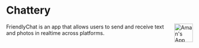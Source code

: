 # Chattery

<a href="https://twitter.com/aman09072000">  
  <img align="right" alt="Aman's App" width="50px" src="https://images-platform.99static.com/O5KN8eQNJZzlEmPFw_VJU7Pfy9k=/0x0:960x960/fit-in/900x675/99designs-contests-attachments/91/91331/attachment_91331353" />
</a>


FriendlyChat is an app that allows users to send and receive text and photos in realtime across platforms.

